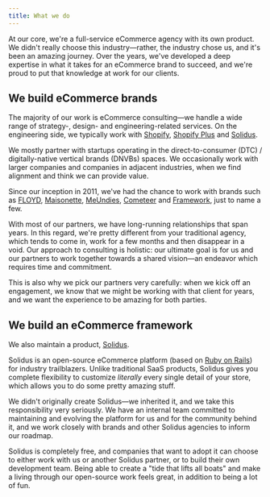 ```yaml
---
title: What we do
---
```


At our core, we're a full-service eCommerce agency with its own product. We didn't really choose
this industry—rather, the industry chose us, and it's been an amazing journey. Over the years, we've
developed a deep expertise in what it takes for an eCommerce brand to succeed, and we're proud to
put that knowledge at work for our clients.

## We build eCommerce brands

The majority of our work is eCommerce consulting—we handle a wide range of strategy-, design- and
engineering-related services. On the engineering side, we typically work with
[Shopify](https://shopify.com), [Shopify Plus](https://shopify.com/plus) and
[Solidus](#we-build-an-ecommerce-framework).

We mostly partner with startups operating in the direct-to-consumer (DTC) / digitally-native
vertical brands (DNVBs) spaces. We occasionally work with larger companies and companies in
adjacent industries, when we find alignment and think we can provide value.

Since our inception in 2011, we've had the chance to work with brands such as
[FLOYD](https://floydhome.com), [Maisonette](https://www.maisonette.com),
[MeUndies](https://meundies.com), [Cometeer](https://cometeer.com) and
[Framework](https://frame.work), just to name a few.

With most of our partners, we have long-running relationships that span years. In this regard, we're
pretty different from your traditional agency, which tends to come in, work for a few months and
then disappear in a void. Our approach to consulting is holistic: our ultimate goal is for us and
our partners to work together towards a shared vision—an endeavor which requires time and
commitment.

This is also why we pick our partners very carefully: when we kick off an engagement, we know that
we might be working with that client for years, and we want the experience to be amazing for both
parties.

## We build an eCommerce framework

We also maintain a product, [Solidus](https://solidus.io).

Solidus is an open-source eCommerce platform (based on [Ruby on Rails](https://rubyonrails.org)) for
industry trailblazers. Unlike traditional SaaS products, Solidus gives you complete flexibility to
customize _literally_ every single detail of your store, which allows you to do some pretty amazing
stuff.

We didn't originally create Solidus—we inherited it, and we take this responsibility very seriously.
We have an internal team committed to maintaining and evolving the platform for us and for the
community behind it, and we work closely with brands and other Solidus agencies to inform our
roadmap.

Solidus is completely free, and companies that want to adopt it can choose to either work with us or
another Solidus partner, or to build their own development team. Being able to create a "tide that
lifts all boats" and make a living through our open-source work feels great, in addition to being a
lot of fun.
